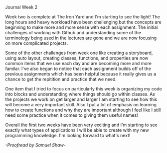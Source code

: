 
Journal Week 2

Week two is complete at The Iron Yard and I'm starting to see the light!  The long hours and heavy workload have been challenging but the concepts are beginning to make more and more sense with each assignment.  The initial challenges of working with Github and understanding some of the terminology being used in the lectures are gone and we are now focusing on more complicated projects.

Some of the other challenges from week one like creating a storyboard, using auto layout, creating classes, functions, and properties are now common items that we use each day and are becoming more and more familar.  I've also began to notice that each assignment builds off of the previous assignments which has been helpful because it really gives us a chance to get the repitition and practice that we need.

One item that I tried to focus on particularly this week is organizing my code into blocks and understanding where things should go within classes.  As the projects we work on get larger and larger I am starting to see how this will become a very important skill.  Also I put a lot of emphasis on learning how to create functions and why they are important although I feel like I still need some practice when it comes to giving them useful names!

Overall the first two weeks have been very exciting and I'm starting to see exactly what types of applications I will be able to create with my new programming knowledge.  I'm looking forward to what's next!


_-Proofread by Samuel Shaw-_

